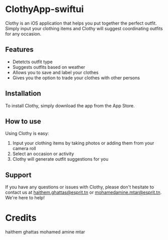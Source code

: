 # ClothyApp-swiftui

Clothy is an iOS application that helps you put together the perfect outfit. Simply input your clothing items and Clothy will suggest coordinating outfits for any occasion.

## Features
- Detetcts outfit type
- Suggests outfits based on weather
- Allows you to save and label your clothes
- Gives you the option to trade your clothes with other persons

## Installation

To install Clothy, simply download the app from the App Store.

## How to use

Using Clothy is easy:

1. Input your clothing items by taking photos or adding them from your camera roll
2. Select an occasion or activity
3. Clothy will generate outfit suggestions for you

## Support

If you have any questions or issues with Clothy, please don't hesitate to contact us at haithem.ghattas@esprit.tn or mohamedamine.mtar@esprit.tn. We're here to help!

# Credits

haithem ghattas
mohamed amine mtar 
